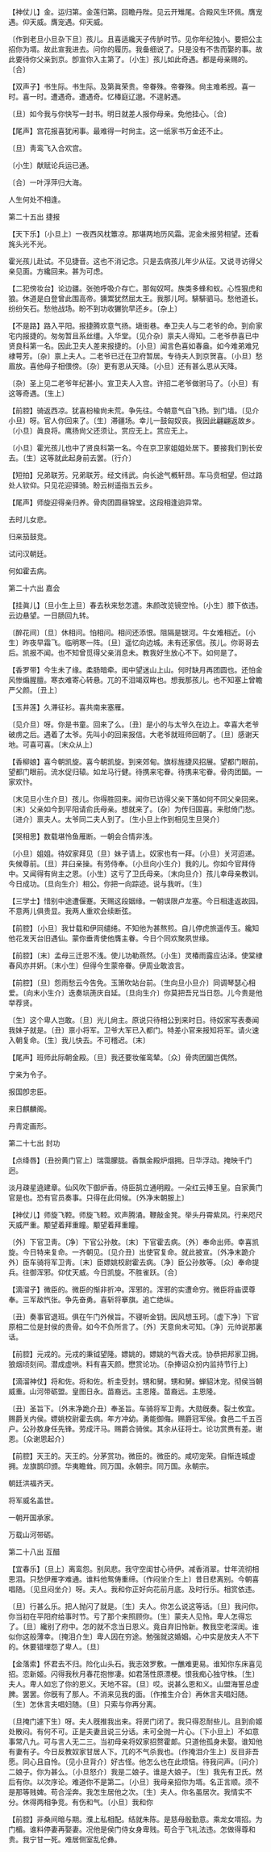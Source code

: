 <!-- { "loadSidebar": true } -->
【神仗儿】金。运归第。金莲归第。回瞻丹陛。见云开雉尾。合殿风生环佩。膺宠遇。仰天威。膺宠遇。仰天威。

〔作到老旦小旦杂下旦〕孩儿。且喜适纔天子传胪时节。见你年纪独小。要把公主招你为壻。故此宣我进去。问你的履历。我备细说了。只是没有不吿而娶的事。故此要待你父亲到京。卽宣你入主第了。〔小生〕孩儿如此奇遇。都是母亲赐的。〔合〕 

【双声子】书生际。书生际。及第眞荣贵。帝眷殊。帝眷殊。尙主难希觊。喜一时。喜一时。遭遇奇。遭遇奇。忆椿庭辽邈。不遑躬遇。

〔旦〕如今我与你快写一封书。明日就差人报你母亲。免他挂心。〔合〕 

【尾声】宫花报喜犹闲事。最难得一时尙主。这一纸家书万金还不止。

〔旦〕靑鸾飞入合欢宫。

〔小生〕献赋论兵运已通。

〔合〕一叶浮萍归大海。

人生何处不相逢。 

第二十五出
捷报

【天下乐】〔小旦上〕一夜西风枕簟凉。那堪两地历风霜。泥金未报劳相望。还看旄头光不光。

霍光孩儿赴试。不见捷音。这也不消记念。只是去病孩儿年少从征。又说寻访得父亲见面。方纔回来。甚为可虑。 

【二犯傍妆台】论边疆。张弛呼吸介存亡。那匈奴呵。族类多蜂和蚁。心性狠虎和狼。休道是白登曾此围高帝。獯鬻犹然屈太王。我那儿呵。騑騑驷马。愁他道长。纷纷矢石。愁他战场。盼不到功收玁狁早还乡。〔杂上〕 

【不是路】路入平阳。报捷腾欢意气扬。塡街巷。奉卫夫人与二老爷的命。到俞家宅内报捷的。匆匆暂且系丝缰。入华堂。〔见介杂〕禀夫人得知。二老爷恭喜已中贤良科第一名。因此卫夫人差来报捷的。〔小旦〕闻言色喜如春盎。如今难弟难兄棣萼芳。〔杂〕禀上夫人。二老爷已迁在卫府暂居。专待夫人到京贺喜。〔小旦〕愁眉放。喜他母子相偎傍。〔杂〕更有恩从天降。〔小旦〕还有甚么恩从天降。

〔杂〕圣上见二老爷年纪甚小。宣卫夫人入宫。许招二老爷做驸马了。〔小旦〕有这等奇遇。〔生上〕 

【前腔】骑返西凉。犹喜枌楡尙未荒。争先往。今朝意气自飞扬。到门墙。〔见介小旦〕呀。官人你回来了。〔生〕滞疆场。幸儿一鼓匈奴丧。我因此翩翩返故乡。〔小旦〕眞良将。鹰扬尙父还须让。赏应无上。赏应无上。

〔小旦〕霍光孩儿也中了贤良科第一名。今在京卫家姐姐处居下。要接我们到长安去。〔生〕这等就此起身前去罢。〔行介〕 

【短拍】兄弟联芳。兄弟联芳。经文纬武。向长途气槪轩昂。车马贲相望。但过路处人钦仰。只见花迎驿骑。盼云树遥指五云乡。

【尾声】师旋迎得亲归养。骨肉团圆昼锦堂。这段相逢逈异常。

去时儿女悲。

归来笳鼓竞。

试问汉朝廷。

何如霍去病。 

第二十六出
嘉会

【挂眞儿】〔旦小生上旦〕春去秋来愁怎遣。朱颜改览镜空怜。〔小生〕膝下依违。云边悬望。一日肠回九转。

〔醉花间〕〔旦〕休相问。怕相问。相问还添恨。阻隔是银河。牛女难相近。〔小生〕昨夜早霜飞。临明寒一阵。〔旦〕遥忆向边城。未有还家信。孩儿。你哥哥去后。凯报不闻。也不知曾觅得父亲消息未。教我好生放心不下。如何是了。 

【香罗带】今生未了缘。柔肠暗牵。闺中望迷山上山。何时缺月再团圆也。还怕金风惨煽腥膻。寒衣难寄心转悬。兀的不泪竭双眸也。想我那孩儿。也不知塞上曾瞻严父颜。〔丑上〕 

【玉井莲】久滞征衫。喜共南来塞雁。

〔见介旦〕呀。你是书童。回来了么。〔丑〕是小的与太爷久在边上。幸喜大老爷破虏之后。遇着了太爷。先叫小的回来报信。大老爷就班师回朝了。〔旦〕感谢天地。可喜可喜。〔末众从上〕 

【香柳娘】喜今朝凯旋。喜今朝凯旋。到来郊甸。旗标旌捷风招展。望都门眼前。望都门眼前。流水促归辕。如龙马行健。待携来宅眷。待携来宅眷。骨肉团圞。一家欢忭。

〔末见旦小生介旦〕孩儿。你得胜回来。闻你已访得父亲下落如何不同父亲回来。〔末〕父亲如今到平阳请俞氏母亲。想就来了。〔杂〕为传归国喜。来慰倚门愁。〔进介〕禀夫人。太爷同二夫人到了。〔生小旦上作到相见生旦哭介〕 

【哭相思】数载堪怜鱼雁断。一朝会合情非浅。

〔小旦〕姐姐。待奴家拜见〔旦〕妹子请上。奴家也有一拜。〔小旦〕关河迢递。失候尊前。〔旦〕井臼亲操。有劳侍奉。〔小旦向小生介〕我的儿。你如今官拜侍中。又闻得有尙主之恩。〔小生〕这亏了卫氏母亲。〔末向旦介〕孩儿幸母亲教训。今日成功。〔旦向生介〕相公。你把一向踪迹。说与我听。〔生〕 

【三学士】惜别中途遭偃蹇。天赐这段姻缘。一朝误限卢龙塞。今日相逢返故园。不意两儿俱贵显。我两人重欢会续断弦。

【前腔】〔小旦〕我廿载和伊同缱绻。不知他为甚熬煎。自儿停虎旅遥传玉。纔知他花发天台旧遇仙。蒙你垂靑使他膺主眷。今日个同欢聚夙世缘。

【前腔】〔末〕孟母三迁恩不浅。使儿功勒燕然。〔小生〕灵椿雨露应沾泽。使棠棣春风亦并姸。〔末小生〕但得今生蒙帝眷。伊周业敢浪言。

【前腔】〔旦〕怨雨愁云今吿免。玉箫吹站台前。〔生向旦小旦介〕同调琴瑟心相爱。〔向末小生介〕迭奏埙箎庆自延。〔旦向生介〕你莫把吾兄当日怨。儿今贵是他举荐贤。

〔生〕这个卑人岂敢。〔旦〕光儿尙主。原说只待相公到来时日。待奴家写表奏闻我妹子就是。〔丑〕禀小将军。卫爷大军已入都门。特差小官来报知将军。请火速入朝复命。〔生〕我儿快去。不可稽迟。〔末〕 

【尾声】班师此际朝金殿。〔旦〕我还要妆催鸾辇。〔众〕骨肉团圞岂偶然。

宁亲为令子。

报国卽忠臣。

来日麒麟阁。

丹靑定画形。 

第二十七出
封功

【点绛唇】〔丑扮黄门官上〕瑞霭朦胧。香飘金殿炉烟拥。日华浮动。掩映千门迥。

淡月疎星遶建章。仙风吹下御炉香。侍臣鹄立通明殿。一朵红云捧玉皇。自家黄门官是也。恐有官员奏事。只得在此伺候。〔外净末朝服上〕 

【神仗儿】师旋飞鞚。师旋飞鞚。欢声腾涌。鞭敲金凳。举头丹霄紫凤。行来咫尺天威严重。颙望着拜重瞳。颙望着拜重瞳。

〔外〕下官卫靑。〔净〕下官公孙敖。〔末〕下官霍去病。〔外〕奉命出师。幸喜凯旋。今日特来复命。一齐朝见。〔见介丑〕出使官复命。就此披宣。〔外净末跪介外〕臣车骑将军卫靑。〔末〕臣嫖姚校尉霍去病。〔净〕臣公孙敖等。〔众〕奉命提兵。往御浑邪。仰仗天威。今日凯旋。不胜雀跃。〔合〕 

【滴溜子】微臣的。微臣的惭非折冲。浑邪的。浑邪的实遭命穷。微臣将庙谟尊奉。三军敌忾张。争先奋勇。喜斩将搴旗。追亡绝纵。

〔丑〕奏事官退班。俱在午门外候旨。不寝听金钥。因风想玉珂。〔虚下净〕下官原相二位是封侯的贵骨。如今不负所言了。〔外〕天意尙未可知。〔净〕元帅说那裏话。 

【前腔】元戎的。元戎的秉钺望隆。嫖姚的。嫖姚的气呑犬戎。协恭把邦家卫拥。狼烟顷刻间。潜成虚哄。料有喜天颜。懋赏论功。〔杂捧诏众扮内监持节行上〕 

【滴溜神仗】将和佐。将和佐。析圭受封。甥和舅。甥和舅。蝉貂沐宠。彻侯当朝威重。山河带砺盟。皇图日永。苗裔远。主恩隆。苗裔远。主恩隆。

〔丑〕圣旨下。〔外末净跪介丑〕奉圣旨。车骑将军卫靑。大勋旣奏。裂土攸宜。赐爵关内侯。嫖姚校尉霍去病。年方冲幼。勇能御侮。赐爵冠军侯。食邑二千五百户。公孙敖身任先锋。劳成汗马。赐爵合骑侯。其余从征将士。论功赏赉有差。谢恩。〔众谢恩起介〕 

【前腔】天王的。天王的。分茅赏功。微臣的。微臣的。咸叨宠荣。自惭连城虚拥。龙旗鹊印颁。华夷瞻耸。同万国。永朝宗。同万国。永朝宗。

朝廷洪福齐天。

将军威名盖世。

一朝开国承家。

万载山河带砺。 

第二十八出
互醋

【宜春乐】〔旦上〕离鸾怨。别凤悲。我守空闺甘心待伊。减香消翠。廿年流彻相思泪。只愁伊雁字难通。谁料他鸳俦重缔。〔作闷坐介生上〕昔日悲离别。今朝喜唱随。〔见旦闷坐介〕呀。夫人。我和你正好向花前月底。及时行乐。相赏依违。

〔旦〕行甚么乐。把人抛闪了就是。〔生〕夫人。你怎么说这等话。〔旦〕我问你。你当初在平阳府给事时节。亏了那个来照顾你。〔生〕蒙夫人见怜。卑人怎得忘了。〔旦〕纔别了府中。怎的就不念当日恩义。竟自弃旧怜新。教我空老深闺。谁似你这般薄幸。〔掩泪介生〕卑人因在穷途。勉强就这婚姻。心中实是放夫人不下的。休要错埋怨了卑人。〔旦〕 

【金落索】怀君去不归。险化山头石。我志效罗敷。一醮难更易。谁知你东床喜见招。恋新姬。闪得我秋月春花抱惨凄。如君荡性原漂梗。恨我痴心独守株。〔生〕夫人。卑人如忘了你的恩义。天地不容。〔旦〕哎。说甚么恩和义。山盟海誓总虚脾。罢罢。你旣有了那人。不消来见我的面。〔作推生介合〕再休言夫唱妇随。〔生〕怎休言夫唱妇随。〔旦〕只索与你再分离。

〔旦掩门遽下生〕呀。夫人旣推我出来。将房门闭了。我只得忍耐些儿。且到俞姬处散闷。有何不可。正是夫妻且说三分话。未可全抛一片心。〔下小旦上〕不如意事常八九。可与言人无二三。当初母亲将奴家招赘霍郞。只道他孤身未娶。谁知他有妻有子。今日反教奴家甘居人下。兀的不气杀我也。〔作掩泪介生上〕反目非吾愿。同心且自怜。〔见小旦背介〕好古怪。他怎么也在此烦恼。待我问声。〔问介〕二娘子。你为甚么。〔小旦怒介〕我是二娘子。谁是大娘子。〔生〕我先有卫氏。然后有你。以次序论。难道你不是第二。〔小旦〕我母亲招你为壻。名正言顺。须不是那等贱婢。苟合淫奔。我怎生居他之次。〔生〕夫人。你名虽居次。我情实不分。休得两相争竞。有伤和气。〔小旦〕我和你 

【前腔】非桑间暗与期。濮上私相配。结就朱陈。是慈母殷勤意。乘龙女壻招。为门楣。谁料停妻再娶妻。况他是侯门侍女身卑贱。苟合于飞礼法违。怎做得尊和贵。我宁甘一死。难居侧室乱伦彝。

